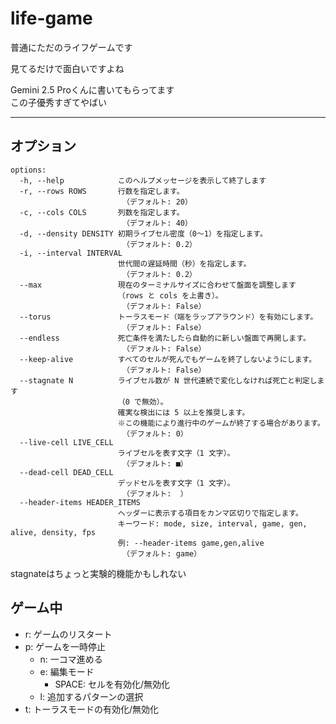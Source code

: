 # life-game

普通にただのライフゲームです

見てるだけで面白いですよね

Gemini 2.5 Proくんに書いてもらってます  
この子優秀すぎてやばい

---

## オプション
```
options:
  -h, --help            このヘルプメッセージを表示して終了します
  -r, --rows ROWS       行数を指定します。
                         （デフォルト: 20）
  -c, --cols COLS       列数を指定します。
                         （デフォルト: 40）
  -d, --density DENSITY 初期ライブセル密度（0〜1）を指定します。
                         （デフォルト: 0.2）
  -i, --interval INTERVAL
                        世代間の遅延時間（秒）を指定します。
                         （デフォルト: 0.2）
  --max                 現在のターミナルサイズに合わせて盤面を調整します
                        （rows と cols を上書き）。
                         （デフォルト: False）
  --torus               トーラスモード（端をラップアラウンド）を有効にします。
                         （デフォルト: False）
  --endless             死亡条件を満たしたら自動的に新しい盤面で再開します。
                         （デフォルト: False）
  --keep-alive          すべてのセルが死んでもゲームを終了しないようにします。
                         （デフォルト: False）
  --stagnate N          ライブセル数が N 世代連続で変化しなければ死亡と判定します
                        （0 で無効）。
                        確実な検出には 5 以上を推奨します。
                        ※この機能により進行中のゲームが終了する場合があります。
                         （デフォルト: 0）
  --live-cell LIVE_CELL
                        ライブセルを表す文字（1 文字）。
                         （デフォルト: ■）
  --dead-cell DEAD_CELL
                        デッドセルを表す文字（1 文字）。
                         （デフォルト:  ）
  --header-items HEADER_ITEMS
                        ヘッダーに表示する項目をカンマ区切りで指定します。
                        キーワード: mode, size, interval, game, gen, alive, density, fps
                        例: --header-items game,gen,alive
                         （デフォルト: game）

```

stagnateはちょっと実験的機能かもしれない

## ゲーム中
- r: ゲームのリスタート
- p: ゲームを一時停止
  - n: 一コマ進める
  - e: 編集モード
    - SPACE: セルを有効化/無効化
  - l: 追加するパターンの選択
- t: トーラスモードの有効化/無効化